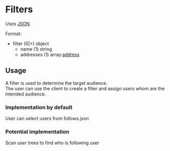 # Filters
Uses [JSON](https://www.json.org/).

Format:
 - filter (0|>) object
	 - name (1) string
	 - addresses (1) array:[address](address.md)

## Usage
A filter is used to determine the target audience.  
The user can use the client to create a filter and assign users whom are the intended audience.
### Implementation by default
User can select users from follows.json
### Potential implementation
Scan user trees to find who is following user
<!--stackedit_data:
eyJoaXN0b3J5IjpbLTE0Mzc0MDU2NzYsLTg4NzkzNTA1M119
-->
